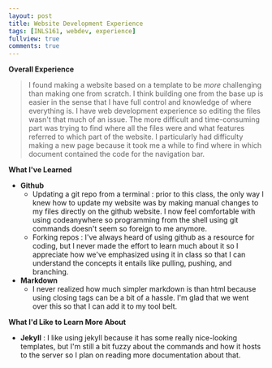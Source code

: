 ```yaml
---
layout: post
title: Website Development Experience
tags: [INLS161, webdev, experience]
fullview: true
comments: true
---
```


**Overall Experience**
> I found making a website based on a template to be *more* challenging than making one from scratch. I think building one from the base up is easier in the sense that I have full control and knowledge of where everything is. I have web development experience so editing the files wasn't that much of an issue. The more difficult and time-consuming part was trying to find where all the files were and what features referred to which part of the website. I particularly had difficulty making a new page because it took me a while to find where in which document contained the code for the navigation bar.

**What I've Learned**
* __Github__
  * Updating a git repo from a terminal : prior to this class, the only way I knew how to update my website was by making manual changes to my files directly on the github website. I now feel comfortable with using codeanywhere so programming from the shell using git commands doesn't seem so foreign to me anymore.
  * Forking repos : I've always heard of using github as a resource for coding, but I never made the effort to learn much about it so I appreciate how we've emphasized using it in class so that I can understand the concepts it entails like pulling, pushing, and branching. 
* __Markdown__
  * I never realized how much simpler markdown is than html because using closing tags can be a bit of a hassle. I'm glad that we went over this so that I can add it to my tool belt. 
  
 **What I'd Like to Learn More About**
 * __Jekyll__ : I like using jekyll because it has some really nice-looking templates, but I'm still a bit fuzzy about the commands and how it hosts to the server so I plan on reading more documentation about that.
  